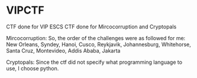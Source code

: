# VIPCTF
CTF done for VIP ESCS
CTF done for Mircocorruption and Cryptopals

Mircocorruption:
   So, the order of the challenges were as followed for me:
      New Orleans, Syndey, Hanoi, Cusco, Reykjavik, Johannesburg,
      Whitehorse, Santa Cruz, Montevideo, Addis Ababa, Jakarta
      
Cryptopals:
   Since the ctf did not specify what programming language to use, I choose python.
